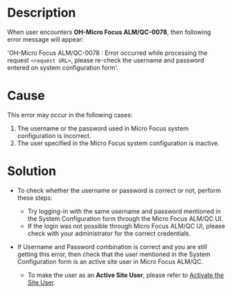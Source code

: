 # Description

When user encounters **OH-Micro Focus ALM/QC-0078**, then following error message will appear:

'OH-Micro Focus ALM/QC-0078 : Error occurred while processing the request `<request URL>`, please re-check the username and password entered on system configuration form'.

# Cause

This error may occur in the following cases:

1. The username or the password used in Micro Focus system configuration is incorrect.  
2. The user specified in the Micro Focus system configuration is inactive.

# Solution

- To check whether the username or password is correct or not, perform these steps:  
  - Try logging-in with the same username and password mentioned in the System Configuration form through the Micro Focus ALM/QC UI.  
  - If the login was not possible through Micro Focus ALM/QC UI, please check with your administrator for the correct credentials.  

- If Username and Password combination is correct and you are still getting this error, then check that the user mentioned in the System Configuration form is an active site user in Micro Focus ALM/QC.  
  - To make the user as an **Active Site User**, please refer to [Activate the Site User](../../../../connectors/micro-focus-alm-qc.md#activate-the-user-as-a-site-user).


